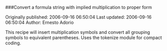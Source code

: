 ###Convert a formula string with implied multiplication to proper form

Originally published: 2006-09-16 06:50:04
Last updated: 2006-09-16 06:50:04
Author: Ernesto Adorio

This recipe will insert multiplication symbols and convert all grouping symbols to equivalent parentheses. Uses the tokenize module for compact coding.